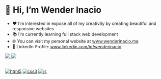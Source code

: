 # 👋 Hi, I’m Wender Inacio
- ❤️ I’m interested in expose all of my creativity by creating beautiful and responsive websites
- 📚 I’m currently learning full stack web development
- 🌐 You can visit my personal website at www.wenderinacio.me
- 💼 LinkedIn Profile: www.linkedin.com/in/wenderinacio

<div>
  <a href="https://github.com/wenderinacio/">
  <img src="https://github-readme-stats.vercel.app/api?username=wenderinacio&showicons=true&theme=dark&include_all_commits=true&count_private=true">
  <img src="https://github-readme-stats.vercel.app/api/top-langs/?username=wenderinacio&layoutcompact&langs-count=16&theme=dark">
</div>
  
##  

<div>
  <img align="center" alt="html5" src="https://img.shields.io/badge/HTML5-E34F26?style=for-the-badge&logo=html5&logoColor=white">
  <img align="center" alt="css3" src="https://img.shields.io/badge/CSS3-1572B6?style=for-the-badge&logo=css3&logoColor=white">
  <img align="center" alt="js" src="https://img.shields.io/badge/JavaScript-F7DF1E?style=for-the-badge&logo=javascript&logoColor=black">
</div>
  
<!---
wenderinacio/wenderinacio is a ✨ special ✨ repository because its `README.md` (this file) appears on your GitHub profile.
You can click the Preview link to take a look at your changes.
--->
